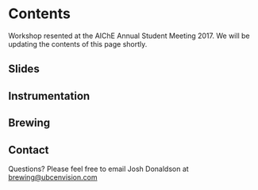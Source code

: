 # Contents
Workshop resented at the AIChE Annual Student Meeting 2017. We will be updating the contents of this page shortly.

## Slides

## Instrumentation

## Brewing

## Contact
Questions? Please feel free to email Josh Donaldson at [brewing@ubcenvision.com](mailto:brewing@ubcenvision.com)
